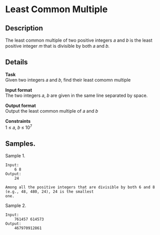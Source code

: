 # Least Common Multiple

## Description
The least common multiple of two positive integers 𝑎 and 𝑏 is the least positive
integer 𝑚 that is divisible by both 𝑎 and 𝑏.

## Details
**Task** <br>
Given two integers 𝑎 and 𝑏, find their least comomn multiple

**Input format** <br>
The two integers 𝑎, 𝑏 are given in the same line separated by space.

**Output format** <br>
Output the least common multiple of 𝑎 and 𝑏

**Constraints** <br>
1 ≤ 𝑎, 𝑏 ≤ 10<sup>7</sup>

## Samples.
Sample 1.

    Input:
        6 8
    Output:
        24
    
    Among all the positive integers that are divisible by both 6 and 8 (e.g., 48, 480, 24), 24 is the smallest
    one.

Sample 2.

    Input:
        761457 614573
    Output:
        467970912861
